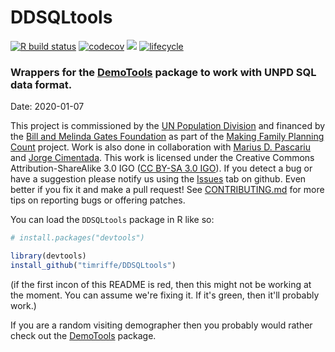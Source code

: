 # DDSQLtools

[![R build status](https://github.com/timriffe/DDSQLtools/workflows/R-CMD-check/badge.svg)](https://github.com/timriffe/DDSQLtools)
[![codecov](https://codecov.io/gh/timriffe/DDSQLtools/branch/master/graph/badge.svg)](https://codecov.io/gh/timriffe/DDSQLtools) 
[![](https://img.shields.io/badge/devel%20version-01.02.000-yellow.svg)](https://github.com/timriffe/DDSQLtools)
[![lifecycle](https://img.shields.io/badge/lifecycle-experimental-orange.svg)](https://www.tidyverse.org/lifecycle/#experimental)

### Wrappers for the [DemoTools](https://github.com/timriffe/DemoTools) package to work with UNPD SQL data format.

Date: 2020-01-07

This project is commissioned by the [UN Population Division](http://www.un.org/en/development/desa/population/) and financed by the [Bill and Melinda Gates Foundation](https://www.gatesfoundation.org/) as part of the [Making Family Planning Count](http://www.un.org/en/development/desa/population/projects/making-family-planning-count/index.shtml) project. Work is also done in collaboration with [Marius D. Pascariu](https://www.linkedin.com/in/mpascariu/) and [Jorge Cimentada](https://cimentadaj.github.io/). This work is licensed under the Creative Commons Attribution-ShareAlike 3.0 IGO ([CC BY-SA 3.0 IGO](https://creativecommons.org/licenses/by-sa/3.0/igo/)). If you detect a bug or have a suggestion please notify us using the [Issues](https://github.com/timriffe/DDSQLtools/issues) tab on github. Even better if you fix it and make a pull request! See [CONTRIBUTING.md](https://github.com/timriffe/DDSQLtools/blob/master/CONTRIBUTING.md) for more tips on reporting bugs or offering patches.

You can load the ```DDSQLtools``` package in R like so:
```r
# install.packages("devtools")

library(devtools)
install_github("timriffe/DDSQLtools")
```

(if the first incon of this README is red, then this might not be working at the moment. You can assume we're fixing it. If it's green, then it'll probably work.)

If you are a random visiting demographer then you probably would rather check out the [DemoTools](https://github.com/timriffe/DemoTools) package.


